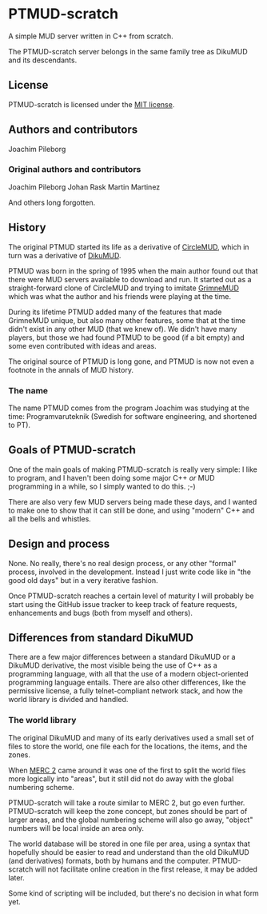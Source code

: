 # PTMUD-scratch

A simple MUD server written in C++ from scratch.

The PTMUD-scratch server belongs in the same family tree as DikuMUD and its descendants.

## License

PTMUD-scratch is licensed under the [MIT license](https://opensource.org/licenses/MIT).

## Authors and contributors

Joachim Pileborg

### Original authors and contributors

Joachim Pileborg
Johan Rask
Martin Martinez

And others long forgotten.
 
## History

The original PTMUD started its life as a derivative of [CircleMUD](http://www.circlemud.org/), which in turn was a
derivative of [DikuMUD](https://en.wikipedia.org/wiki/DikuMUD).

PTMUD was born in the spring of 1995 when the main author found out that there were MUD servers available to
download and run. It started out as a straight-forward clone of CircleMUD and trying to imitate
[GrimneMUD](http://mudstats.com/World/GrimneMUD) which was what the author and his friends were playing at the time.

During its lifetime PTMUD added many of the features that made GrimneMUD unique, but also many other features, some
that at the time didn't exist in any other MUD (that we knew of). We didn't have many players, but those we had found
PTMUD to be good (if a bit empty) and some even contributed with ideas and areas.

The original source of PTMUD is long gone, and PTMUD is now not even a footnote in the annals of MUD history.

### The name

The name PTMUD comes from the program Joachim was studying at the time: Programvaruteknik (Swedish for software engineering, and shortened to PT).

## Goals of PTMUD-scratch

One of the main goals of making PTMUD-scratch is really very simple: I like to program, and I haven't been doing some major C++ *or* MUD programming in a while, so I simply wanted to do this. ;-)

There are also very few MUD servers being made these days, and I wanted to make one to show that it can still be done, and using "modern" C++ and all the bells and whistles.

## Design and process

None. No really, there's no real design process, or any other "formal" process, involved in the development. Instead I just write code like in "the good old days" but in a very iterative fashion.

Once PTMUD-scratch reaches a certain level of maturity I will probably be start using the GitHub issue tracker to keep track of feature requests, enhancements and bugs (both from myself and others).

## Differences from standard DikuMUD

There are a few major differences between a standard DikuMUD or a DikuMUD derivative, the most visible being the use of C++ as a programming language, with all that the use of a modern object-oriented programming language entails.
There are also other differences, like the permissive license, a fully telnet-compliant network stack, and how the world library is divided and handled.

### The world library

The original DikuMUD and many of its early derivatives used a small set of files to store the world, one file each for the locations, the items, and the zones.

When [MERC 2](https://en.wikipedia.org/wiki/Merc_%28MUD%29) came around it was one of the first to split the world files more logically into "areas", but it still did not do away with the global numbering scheme.

PTMUD-scratch will take a route similar to MERC 2, but go even further. PTMUD-scratch will keep the zone concept, but zones should be part of larger areas, and the global numbering scheme will also go away, "object" numbers will be local inside an area only.

The world database will be stored in one file per area, using a syntax that hopefully should be easier to read and understand than the old DikuMUD (and derivatives) formats, both by humans and the computer.
PTMUD-scratch will not facilitate online creation in the first release, it may be added later.

Some kind of scripting will be included, but there's no decision in what form yet.
